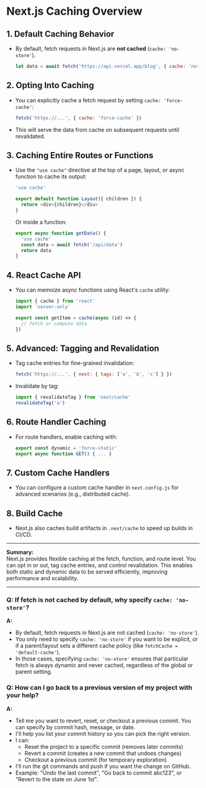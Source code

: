 # Next.js Caching Overview

## 1. Default Caching Behavior
- By default, fetch requests in Next.js are **not cached** (`cache: 'no-store'`).
  ```js
  let data = await fetch('https://api.vercel.app/blog', { cache: 'no-store' })
  ```

## 2. Opting Into Caching
- You can explicitly cache a fetch request by setting `cache: 'force-cache'`:
  ```js
  fetch('https://...', { cache: 'force-cache' })
  ```
- This will serve the data from cache on subsequent requests until revalidated.

## 3. Caching Entire Routes or Functions
- Use the `"use cache"` directive at the top of a page, layout, or async function to cache its output:
  ```js
  'use cache'

  export default function Layout({ children }) {
    return <div>{children}</div>
  }
  ```
  Or inside a function:
  ```js
  export async function getData() {
    'use cache'
    const data = await fetch('/api/data')
    return data
  }
  ```

## 4. React Cache API
- You can memoize async functions using React's `cache` utility:
  ```js
  import { cache } from 'react'
  import 'server-only'

  export const getItem = cache(async (id) => {
    // fetch or compute data
  })
  ```

## 5. Advanced: Tagging and Revalidation
- Tag cache entries for fine-grained invalidation:
  ```js
  fetch('https://...', { next: { tags: ['a', 'b', 'c'] } })
  ```
- Invalidate by tag:
  ```js
  import { revalidateTag } from 'next/cache'
  revalidateTag('a')
  ```

## 6. Route Handler Caching
- For route handlers, enable caching with:
  ```js
  export const dynamic = 'force-static'
  export async function GET() { ... }
  ```

## 7. Custom Cache Handlers
- You can configure a custom cache handler in `next.config.js` for advanced scenarios (e.g., distributed cache).

## 8. Build Cache
- Next.js also caches build artifacts in `.next/cache` to speed up builds in CI/CD.

---

**Summary:**  
Next.js provides flexible caching at the fetch, function, and route level. You can opt in or out, tag cache entries, and control revalidation. This enables both static and dynamic data to be served efficiently, improving performance and scalability.

---

### Q: If fetch is not cached by default, why specify `cache: 'no-store'`?

**A:**
- By default, fetch requests in Next.js are not cached (`cache: 'no-store'`).
- You only need to specify `cache: 'no-store'` if you want to be explicit, or if a parent/layout sets a different cache policy (like `fetchCache = 'default-cache'`).
- In those cases, specifying `cache: 'no-store'` ensures that particular fetch is always dynamic and never cached, regardless of the global or parent setting.

### Q: How can I go back to a previous version of my project with your help?

**A:**
- Tell me you want to revert, reset, or checkout a previous commit. You can specify by commit hash, message, or date.
- I'll help you list your commit history so you can pick the right version.
- I can:
  - Reset the project to a specific commit (removes later commits)
  - Revert a commit (creates a new commit that undoes changes)
  - Checkout a previous commit (for temporary exploration)
- I'll run the git commands and push if you want the change on GitHub.
- Example: "Undo the last commit", "Go back to commit abc123", or "Revert to the state on June 1st".
